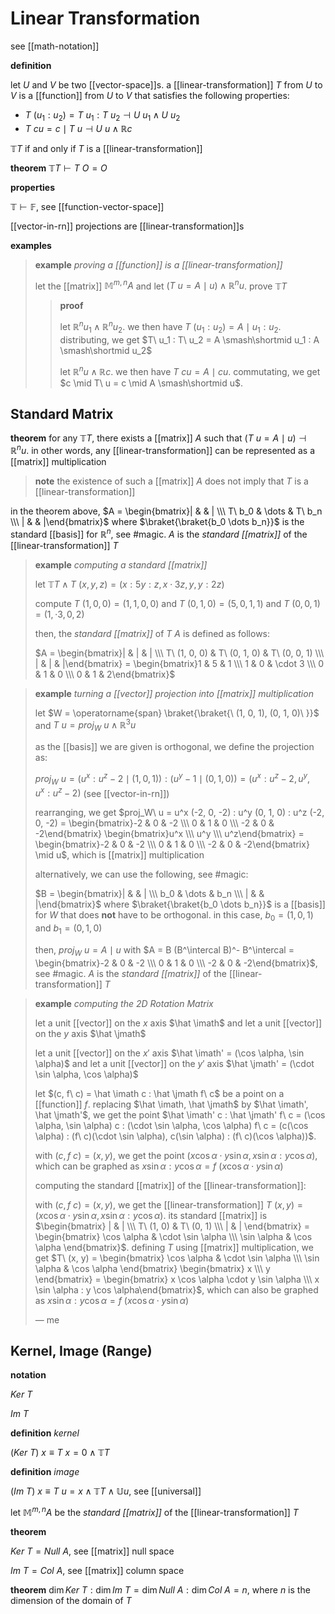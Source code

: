 # Linear Transformation

see [[math-notation]]

**definition**

let $U$ and $V$ be two [[vector-space]]s. a [[linear-transformation]] $T$ from $U$ to $V$ is a [[function]] from $U$ to $V$ that satisfies the following properties:

- $T\ (u_1 : u_2) = T\ u_1 : T\ u_2 \dashv U\ u_1 \land U\ u_2$
- $T\ cu = c \mid T\ u \dashv U\ u \land \mathbb R c$

$\mathbb T T$ if and only if $T$ is a [[linear-transformation]]

**theorem** $\mathbb T T \vdash T\ O = O$

**properties**

$\mathbb T \vdash \mathbb F$, see [[function-vector-space]]

[[vector-in-rn]] projections are [[linear-transformation]]s

**examples**

> **example** _proving a [[function]] is a [[linear-transformation]]_
>
> let the [[matrix]] $\mathbb M^{m, n} A$ and let $(T\ u = A \mid u) \land \mathbb R^n u$. prove $\mathbb T T$
>
> > **proof**
> >
> > let $\mathbb R^n u_1 \land \mathbb R^n u_2$. we then have $T\ (u_1 : u_2) = A \mid u_1 : u_2$. distributing, we get $T\ u_1 : T\ u_2 = A \smash\shortmid u_1 : A \smash\shortmid u_2$
> >
> > let $\mathbb R^n u \land \mathbb R c$. we then have $T\ cu = A \mid cu$. commutating, we get $c \mid T\ u = c \mid A \smash\shortmid u$.

## Standard Matrix

**theorem** for any $\mathbb T T$, there exists a [[matrix]] $A$ such that $(T\ u = A \mid u) \dashv \mathbb R^n u$. in other words, any [[linear-transformation]] can be represented as a [[matrix]] multiplication

> **note** the existence of such a [[matrix]] $A$ does not imply that $T$ is a [[linear-transformation]]

in the theorem above, $A = \begin{bmatrix}| & & | \\\ T\ b_0 & \dots & T\ b_n \\\ | & & |\end{bmatrix}$ where $\braket{\braket{b_0 \dots b_n}}$ is the standard [[basis]] for $\mathbb R^n$, see #magic. $A$ is the _standard [[matrix]]_ of the [[linear-transformation]] $T$

> **example** _computing a standard [[matrix]]_
>
> let $\mathbb T T \land T\ (x, y, z) = (x : 5y : z, x \cdot 3z, y, y : 2z)$
>
> compute $T\ (1, 0, 0) = (1, 1, 0, 0)$ and $T\ (0, 1, 0) = (5, 0, 1, 1)$ and $T\ (0, 0, 1) = (1, \cdot 3, 0, 2)$
>
> then, the _standard [[matrix]]_ of $T$ $A$ is defined as follows:
>
> $A = \begin{bmatrix}| & | & | \\\ T\ (1, 0, 0) & T\ (0, 1, 0) & T\ (0, 0, 1) \\\ | & | & |\end{bmatrix} = \begin{bmatrix}1 & 5 & 1 \\\ 1 & 0 & \cdot 3 \\\ 0 & 1 & 0 \\\ 0 & 1 & 2\end{bmatrix}$

> **example** _turning a [[vector]] projection into [[matrix]] multiplication_
>
> let $W = \operatorname{span} \braket{\braket{\ (1, 0, 1), (0, 1, 0)\ }}$ and $T\ u = proj_W\ u \land \mathbb R^3 u$
>
> as the [[basis]] we are given is orthogonal, we define the projection as:
>
> $proj_W\ u = (u^x : u^z - 2 \mid (1, 0, 1)) : (u^y - 1 \mid (0, 1, 0)) = (u^x : u^z - 2, u^y, u^x : u^z - 2)$ (see [[vector-in-rn]])
>
> rearranging, we get $proj_W\ u = u^x (-2, 0, -2) : u^y (0, 1, 0) : u^z (-2, 0, -2) = \begin{bmatrix}-2 & 0 & -2 \\\ 0 & 1 & 0 \\\ -2 & 0 & -2\end{bmatrix} \begin{bmatrix}u^x \\\ u^y \\\ u^z\end{bmatrix} = \begin{bmatrix}-2 & 0 & -2 \\\ 0 & 1 & 0 \\\ -2 & 0 & -2\end{bmatrix} \mid u$, which is [[matrix]] multiplication
>
> alternatively, we can use the following, see #magic:
>
> $B = \begin{bmatrix}| & & | \\\ b_0 & \dots & b_n \\\ | & & |\end{bmatrix}$ where $\braket{\braket{b_0 \dots b_n}}$ is a [[basis]] for $W$ that does **not** have to be orthogonal. in this case, $b_0 = (1, 0, 1)$ and $b_1 = (0, 1, 0)$
>
> then, $proj_W\ u = A \mid u$ with $A = B (B^\intercal B)^- B^\intercal = \begin{bmatrix}-2 & 0 & -2 \\\ 0 & 1 & 0 \\\ -2 & 0 & -2\end{bmatrix}$, see #magic. $A$ is the _standard [[matrix]]_ of the [[linear-transformation]] $T$

> **example** _computing the 2D Rotation Matrix_
>
> let a unit [[vector]] on the $x$ axis $\hat \imath$ and let a unit [[vector]] on the $y$ axis $\hat \jmath$
>
> let a unit [[vector]] on the $x'$ axis $\hat \imath' = (\cos \alpha, \sin \alpha)$ and let a unit [[vector]] on the $y'$ axis $\hat \jmath' = (\cdot \sin \alpha, \cos \alpha)$
>
> let $(c, f\ c) = \hat \imath c : \hat \jmath f\ c$ be a point on a [[function]] $f$. replacing $\hat \imath, \hat \jmath$ by $\hat \imath', \hat \jmath'$, we get the point $\hat \imath' c : \hat \jmath' f\ c = (\cos \alpha, \sin \alpha) c : (\cdot \sin \alpha, \cos \alpha) f\ c = (c(\cos \alpha) : (f\ c)(\cdot \sin \alpha), c(\sin \alpha) : (f\ c)(\cos \alpha))$.
>
> with $(c, f\ c) = (x, y)$, we get the point $(x \cos \alpha \cdot y \sin \alpha,  x \sin \alpha : y \cos \alpha)$, which can be graphed as $x \sin \alpha : y \cos \alpha = f\ (x \cos \alpha \cdot y \sin \alpha)$
>
> computing the standard [[matrix]] of the [[linear-transformation]]:
>
> with $(c, f\ c) = (x, y)$, we get the [[linear-transformation]] $T\ (x, y) = (x \cos \alpha \cdot y \sin \alpha,  x \sin \alpha : y \cos \alpha)$. its standard [[matrix]] is $\begin{bmatrix} | & | \\\ T\ (1, 0) & T\ (0, 1) \\\ | & | \end{bmatrix} = \begin{bmatrix} \cos \alpha & \cdot \sin \alpha \\\ \sin \alpha & \cos \alpha \end{bmatrix}$. defining $T$ using [[matrix]] multiplication, we get $T\ (x, y) = \begin{bmatrix} \cos \alpha & \cdot \sin \alpha \\\ \sin \alpha & \cos \alpha \end{bmatrix} \begin{bmatrix} x \\\ y \end{bmatrix} = \begin{bmatrix} x \cos \alpha \cdot y \sin \alpha \\\ x \sin \alpha : y \cos \alpha\end{bmatrix}$, which can also be graphed as $x \sin \alpha : y \cos \alpha = f\ (x \cos \alpha \cdot y \sin \alpha)$
>
> &mdash; me

## Kernel, Image (Range)

**notation**

$Ker\ T$

$Im\ T$

**definition** _kernel_

$(Ker\ T)\ x \equiv T\ x = 0 \land \mathbb T T$

**definition** _image_

$(Im\ T)\ x \equiv T\ u = x \land \mathbb T T \land \mathbb U u$, see [[universal]]

let $\mathbb M^{m, n} A$ be the _standard [[matrix]]_ of the [[linear-transformation]] $T$

**theorem**

$Ker\ T = Null\ A$, see [[matrix]] null space

$Im\ T = Col\ A$, see [[matrix]] column space

**theorem** $\dim Ker\ T : \dim Im\ T = \dim Null\ A : \dim Col\ A = n$, where $n$ is the dimension of the domain of $T$
